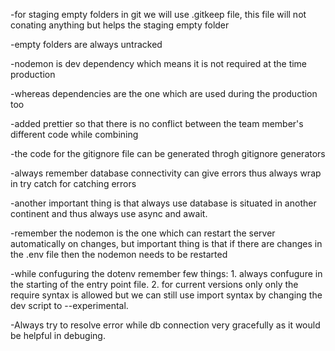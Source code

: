 -for staging empty folders in git we will use .gitkeep file, this file will not conating anything but helps the staging empty folder

-empty folders are always untracked

-nodemon is dev dependency which means it is not required at the time production

-whereas dependencies are the one which are used during the production too

-added prettier so that there is no conflict between the team member's different code while combining

-the code for the gitignore file can be generated throgh gitignore generators

-always remember database connectivity can give errors thus always wrap in try catch for catching errors

-another important thing is that always use database is situated in another continent and thus always use async and await.

-remember the nodemon is the one which can restart the server automatically on changes, but important thing is that if there are changes in the .env file then the nodemon needs to be restarted

-while confuguring the dotenv remember few things: 
    1. always confugure in the starting of the entry point file.
    2. for current versions only only the require syntax is allowed but we can still use import syntax by changing the dev script to --experimental.

-Always try to resolve error while db connection very gracefully as it would be helpful in debuging.